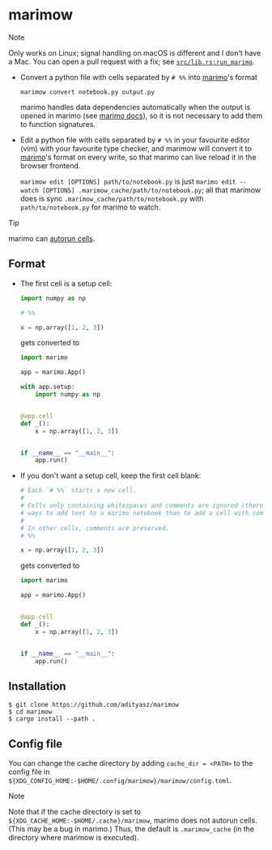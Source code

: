# marimow

> [!NOTE]
> Only works on Linux; signal handling on macOS is different and I don't have a
> Mac. You can open a pull request with a fix; see
> [`src/lib.rs:run_marimo`](https://github.com/adityasz/marimow/tree/master/src/lib.rs).

- Convert a python file with cells separated by `# %%` into [marimo](marimo)'s format

  ```console
  marimow convert notebook.py output.py
  ```

  marimo handles data dependencies automatically when the output is opened in
  marimo (see [marimo docs](https://docs.marimo.io/guides/editor_features/watching/#using-your-own-editor)),
  so it is not necessary to add them to function signatures.

- Edit a python file with cells separated by `# %%` in your favourite editor
  (vim) with your favourite type checker, and marimow will convert it to
  [marimo](https://github.com/marimo-team/marimo)'s format on every write, so
  that marimo can live reload it in the browser frontend.

  `marimow edit [OPTIONS] path/to/notebook.py` is just `marimo edit --watch
  [OPTIONS] .marimow_cache/path/to/notebook.py`; all that marimow does is sync
  `.marimow_cache/path/to/notebook.py` with `path/to/notebook.py` for marimo to
  watch.

> [!TIP]
> marimo can [autorun cells](https://docs.marimo.io/guides/editor_features/watching/#watching-for-changes-to-your-notebook).

## Format

- The first cell is a setup cell:

  ```python
  import numpy as np

  # %%

  x = np.array([1, 2, 3])
  ```

  gets converted to

  ```python
  import marimo

  app = marimo.App()

  with app.setup:
      import numpy as np


  @app.cell
  def _():
      x = np.array([1, 2, 3])


  if __name__ == "__main__":
      app.run()
  ```

- If you don't want a setup cell, keep the first cell blank:

  ```python
  # Each `# %%` starts a new cell.
  #
  # Cells only containing whitespaces and comments are ignored (there are better
  # ways to add text to a marimo notebook than to add a cell with comments).
  #
  # In other cells, comments are preserved.
  # %%

  x = np.array([1, 2, 3])
  ```

  gets converted to

  ```python
  import marimo

  app = marimo.App()


  @app.cell
  def _():
      x = np.array([1, 2, 3])


  if __name__ == "__main__":
      app.run()
  ```

## Installation

```console
$ git clone https://github.com/adityasz/marimow
$ cd marimow
$ cargo install --path .
```

## Config file

You can change the cache directory by adding `cache_dir = <PATH>` to the config
file in `${XDG_CONFIG_HOME:-$HOME/.config/marimow}/marimow/config.toml`.

> [!NOTE]
> Note that if the cache directory is set to
> `${XDG_CACHE_HOME:-$HOME/.cache}/marimow`, marimo does not autorun cells.
> (This may be a bug in marimo.) Thus, the default is `.marimow_cache` (in the
> directory where marimow is executed).
